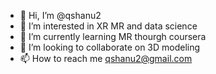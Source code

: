 - 👋 Hi, I’m @qshanu2
- 👀 I’m interested in XR MR and data science  
- 🌱 I’m currently learning MR thourgh coursera
- 💞️ I’m looking to collaborate on 3D modeling
- 📫 How to reach me qshanu2@gmail.com

<!---
qshanu2/qshanu2 is a ✨ special ✨ repository because its `README.md` (this file) appears on your GitHub profile.
You can click the Preview link to take a look at your changes.
--->
